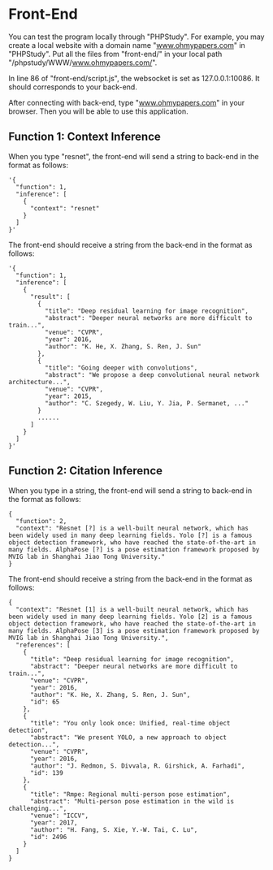 # Front-End

You can test the program locally through "PHPStudy". For example, you may create a local website with a domain name "www.ohmypapers.com" in "PHPStudy". Put all the files from "front-end/" in your local path "/phpstudy/WWW/www.ohmypapers.com/".

In line 86 of "front-end/script.js", the websocket is set as 127.0.0.1:10086. It should corresponds to your back-end.

After connecting with back-end, type "www.ohmypapers.com" in your browser. Then you will be able to use this application.

## Function 1: Context Inference

When you type "resnet", the front-end will send a string to back-end in the format as follows:

~~~
'{
  "function": 1,
  "inference": [
    {
      "context": "resnet"
    }
  ]
}'
~~~

The front-end should receive a string from the back-end in the format as follows:

~~~
'{
  "function": 1,
  "inference": [
    {
      "result": [
        {
          "title": "Deep residual learning for image recognition", 
          "abstract": "Deeper neural networks are more difficult to train...", 
          "venue": "CVPR", 
          "year": 2016, 
          "author": "K. He, X. Zhang, S. Ren, J. Sun"
        },
        {
          "title": "Going deeper with convolutions", 
          "abstract": "We propose a deep convolutional neural network architecture...", 
          "venue": "CVPR", 
          "year": 2015, 
          "author": "C. Szegedy, W. Liu, Y. Jia, P. Sermanet, ..."
        }
        ......
      ]
    }
  ]
}'
~~~

## Function 2: Citation Inference

When you type in a string, the front-end will send a string to back-end in the format as follows:

~~~
{
  "function": 2,
  "context": "Resnet [?] is a well-built neural network, which has been widely used in many deep learning fields. Yolo [?] is a famous object detection framework, who have reached the state-of-the-art in many fields. AlphaPose [?] is a pose estimation framework proposed by MVIG lab in Shanghai Jiao Tong University."
}
~~~

The front-end should receive a string from the back-end in the format as follows:

~~~
{
  "context": "Resnet [1] is a well-built neural network, which has been widely used in many deep learning fields. Yolo [2] is a famous object detection framework, who have reached the state-of-the-art in many fields. AlphaPose [3] is a pose estimation framework proposed by MVIG lab in Shanghai Jiao Tong University.", 
  "references": [
    {
      "title": "Deep residual learning for image recognition", 
      "abstract": "Deeper neural networks are more difficult to train...", 
      "venue": "CVPR", 
      "year": 2016, 
      "author": "K. He, X. Zhang, S. Ren, J. Sun", 
      "id": 65
    }, 
    {
      "title": "You only look once: Unified, real-time object detection", 
      "abstract": "We present YOLO, a new approach to object detection...", 
      "venue": "CVPR", 
      "year": 2016, 
      "author": "J. Redmon, S. Divvala, R. Girshick, A. Farhadi", 
      "id": 139
    }, 
    {
      "title": "Rmpe: Regional multi-person pose estimation", 
      "abstract": "Multi-person pose estimation in the wild is challenging...", 
      "venue": "ICCV", 
      "year": 2017, 
      "author": "H. Fang, S. Xie, Y.-W. Tai, C. Lu", 
      "id": 2496
    }
  ]
}
~~~
